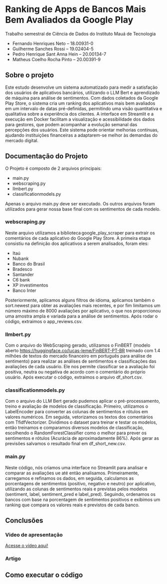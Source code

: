 # Ranking de Apps de Bancos Mais Bem Avaliados da Google Play
Trabalho semestral de Ciência de Dados do Instituto Mauá de Tecnologia
- Fernando Henriques Neto – 18.00931-0
- Guilherme Sanches Rossi – 19.02404-5
- Pedro Henrique Sant Anna Hein – 20.00134-7
- Matheus Coelho Rocha Pinto – 20.00391-9

## Sobre o projeto
Este estudo desenvolve um sistema automatizado para medir a satisfação dos usuários de aplicativos bancários, utilizando o LLM Bert e aprendizado de máquina para análise de sentimentos. Com dados coletados da Google Play Store, o sistema cria um ranking dos aplicativos mais bem avaliados em um intervalo de datas pré-definidas, permitindo uma visão quantitativa e qualitativa sobre a experiência dos clientes. A interface em Streamlit e a execução em Docker facilitam a visualização e acessibilidade dos dados para gestores, que podem acompanhar a evolução semanal das percepções dos usuários. Este sistema pode orientar melhorias contínuas, ajudando instituições financeiras a adaptarem-se melhor às demandas do mercado digital.

## Documentação do Projeto
O Projeto é composto de 2 arquivos principais:
- main.py
- webscraping.py
- llmbert.py
- classificationmodels.py

Apenas o arquivo main.py deve ser executado. Os outros arquivos foram utilizados para gerar nossa base final com os sentimentos de cada modelo.

### webscraping.py
Neste arquivo utilizamos a biblioteca google_play_scraper para extrair os comentários de cada aplicativo do Google Play Store. A primeira etapa consistiu na definição dos aplicativos a serem analisados, foram eles: 
- Itaú
- Nubank
- Banco do Brasil
- Bradesco
- Santander
- C6 bank
- XP investimentos
- Banco Inter

Posteriormente, aplicamos alguns filtros de idioma, aplicamos também o sort.newest para obter as avaliações mais recentes, e por fim limitamos um número máximo de 8000 avaliações por aplicativo, o que nos proporcionou uma amostra ampla e variada para a análise de sentimentos.
Após rodar o código, extraimos o app_reviews.csv.

### llmbert.py
Com o arquivo do WebScraping gerado, utilizamos o FinBERT (modelo aberto https://huggingface.co/lucas-leme/FinBERT-PT-BR treinado com 1.4 milhões de textos do mercado financeiro em português para análise de sentimento) para realizar as análises de sentimentos e classificações das avaliações de cada usuário. Ele nos permite classificar se a avaliação foi positiva, neutra ou negativa de acordo com o comentário do próprio usuário. 
Após executar o código, extraimos o arquivo df_short.csv.

### classificationmodels.py
Com o arquivo do LLM Bert gerado pudemos aplicar o pré-processamento, treino e avaliação de modelos de classificação. Primeiro, utilizamos o LabelEncoder para converter as colunas de sentimentos e rótulos em valores numéricos. Em seguida, vetorizamos os textos dos comentários com TfidfVectorizer. Dividimos o dataset para treinar e testar os modelos, então treinamos e comparamos diversos modelos de classificação, escolhendo o RandomForestClassifier como o melhor para prever os sentimentos e rótulos (Acurácia de aproximadamente 86%). Após gerar as previsões salvamos o resultado final em df_short_new.csv.

### main.py
Neste código, nós criamos uma interface no Streamlit para analisar e comparar as avaliações ue até então analisamos. Primeiramente, carregamos e refinamos os dados, em seguida, calculamos as porcentagens de sentimentos (positivo, negativo e neutro) por aplicativo, utilizando as colunas de sentimentos reais e previstas pelos modelos (sentiment, label, sentiment_pred e label_pred). Seguindo, ordenamos os bancos com base na porcentagem de sentimentos positivos e exibimos um ranking que compara os valores reais e previstos de cada banco.

## Conclusões
### Video de apresentação
[Acesse o vídeo aqui!](https://youtu.be/f_4I5dI4NwM)

### Artigo

## Como executar o código

